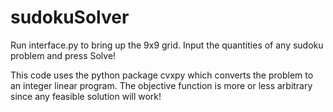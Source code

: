 # sudokuSolver
Run interface.py to bring up the 9x9 grid. Input the quantities of any sudoku problem and press Solve!

This code uses the python package cvxpy which converts the problem to an integer linear program. The objective function is more or less arbitrary since any feasible solution will work!
